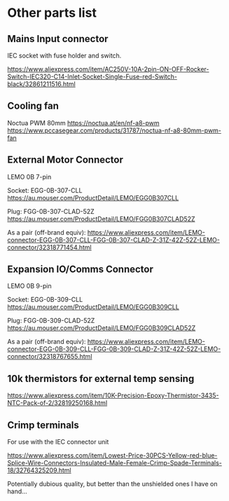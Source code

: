 # Other parts list

## Mains Input connector

IEC socket with fuse holder and switch.

https://www.aliexpress.com/item/AC250V-10A-2pin-ON-OFF-Rocker-Switch-IEC320-C14-Inlet-Socket-Single-Fuse-red-Switch-black/32861211516.html


## Cooling fan

Noctua PWM 80mm
https://noctua.at/en/nf-a8-pwm
https://www.pccasegear.com/products/31787/noctua-nf-a8-80mm-pwm-fan


## External Motor Connector

LEMO 0B 7-pin

Socket: EGG-0B-307-CLL
https://au.mouser.com/ProductDetail/LEMO/EGG0B307CLL

Plug: FGG-0B-307-CLAD-52Z
https://au.mouser.com/ProductDetail/LEMO/FGG0B307CLAD52Z

As a pair (off-brand equiv): 
https://www.aliexpress.com/item/LEMO-connector-EGG-0B-307-CLL-FGG-0B-307-CLAD-Z-31Z-42Z-52Z-LEMO-connector/32318771454.html

## Expansion IO/Comms Connector

LEMO 0B 9-pin

Socket: EGG-0B-309-CLL
https://au.mouser.com/ProductDetail/LEMO/EGG0B309CLL

Plug: FGG-0B-309-CLAD-52Z
https://au.mouser.com/ProductDetail/LEMO/FGG0B309CLAD52Z

As a pair (off-brand equiv): 
https://www.aliexpress.com/item/LEMO-connector-EGG-0B-309-CLL-FGG-0B-309-CLAD-Z-31Z-42Z-52Z-LEMO-connector/32318767655.html

## 10k thermistors for external temp sensing

https://www.aliexpress.com/item/10K-Precision-Epoxy-Thermistor-3435-NTC-Pack-of-2/32819250168.html

## Crimp terminals

For use with the IEC connector unit

https://www.aliexpress.com/item/Lowest-Price-30PCS-Yellow-red-blue-Splice-Wire-Connectors-Insulated-Male-Female-Crimp-Spade-Terminals-18/32764325209.html

Potentially dubious quality, but better than the unshielded ones I have on hand...

